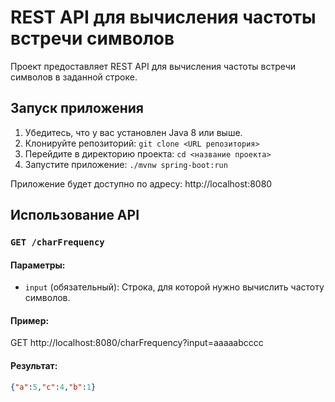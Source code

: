 # REST API для вычисления частоты встречи символов

Проект предоставляет REST API для вычисления частоты встречи символов в заданной строке.

## Запуск приложения

1. Убедитесь, что у вас установлен Java 8 или выше.
2. Клонируйте репозиторий: `git clone <URL репозитория>`
3. Перейдите в директорию проекта: `cd <название проекта>`
4. Запустите приложение: `./mvnw spring-boot:run`

Приложение будет доступно по адресу: http://localhost:8080

## Использование API

### `GET /charFrequency`

#### Параметры:

- `input` (обязательный): Строка, для которой нужно вычислить частоту символов.

#### Пример:

GET http://localhost:8080/charFrequency?input=aaaaabcccc

#### Результат:

```json
{"a":5,"c":4,"b":1}
